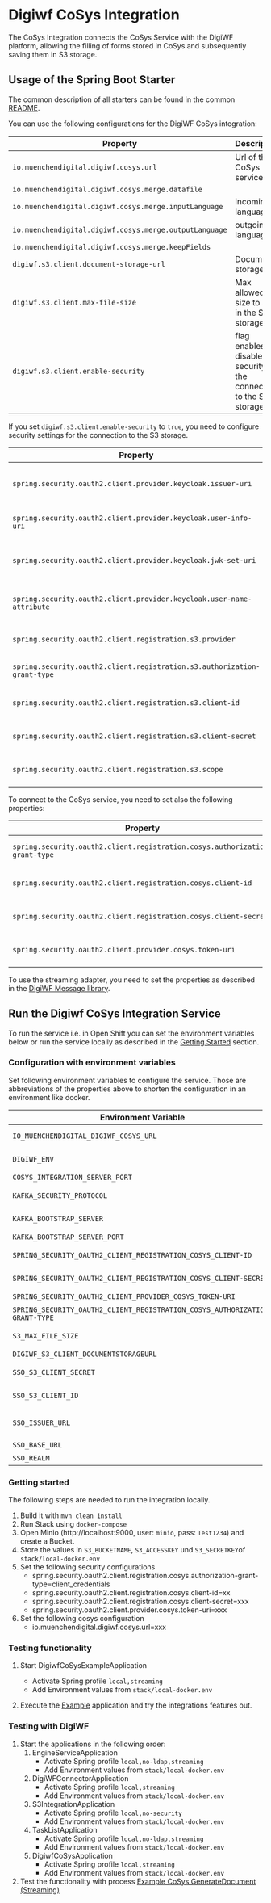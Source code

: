 # Digiwf CoSys Integration

The CoSys Integration connects the CoSys Service with the DigiWF platform, allowing the filling of forms stored in CoSys
and subsequently saving them in S3 storage.

## Usage of the Spring Boot Starter

The common description of all starters can be found in the common [README](https://github.com/it-at-m/digiwf-core/blob/dev/digiwf-integrations/README.md#spring-boot-starter).

You can use the following configurations for the DigiWF CoSys integration:

| Property                                               | Description                                                            |
|--------------------------------------------------------|------------------------------------------------------------------------|
| `io.muenchendigital.digiwf.cosys.url`                  | Url of the CoSys service                                               |
| `io.muenchendigital.digiwf.cosys.merge.datafile`       |                                                                        |
| `io.muenchendigital.digiwf.cosys.merge.inputLanguage`  | incoming language                                                      |
| `io.muenchendigital.digiwf.cosys.merge.outputLanguage` | outgoing language                                                      |
| `io.muenchendigital.digiwf.cosys.merge.keepFields`     |                                                                        |
| `digiwf.s3.client.document-storage-url`                | Document storage url                                                   |
| `digiwf.s3.client.max-file-size`                       | Max allowed file size to save in the S3 storage                        |
| `digiwf.s3.client.enable-security`                     | flag enables or disables security for the connection to the S3 storage |

If you set `digiwf.s3.client.enable-security` to `true`, you need to configure security settings for the connection to
the S3 storage.

| Property                                                                 | Description                                                          |
|--------------------------------------------------------------------------|----------------------------------------------------------------------|
| `spring.security.oauth2.client.provider.keycloak.issuer-uri`             | address of the issuer of JSON Web Tokens (JWTs) in Keycloak          |
| `spring.security.oauth2.client.provider.keycloak.user-info-uri`          | URL in Keycloak for retrieving user profile information              |
| `spring.security.oauth2.client.provider.keycloak.jwk-set-uri`            | location of the JSON Web Key Set (JWK Set) in Keycloak               |
| `spring.security.oauth2.client.provider.keycloak.user-name-attribute`    | attribute name in the JWT that holds the username, i. e. `user_name` |
| `spring.security.oauth2.client.registration.s3.provider`                 | provider specification, i.e. `keycloak`                              |
| `spring.security.oauth2.client.registration.s3.authorization-grant-type` | Authorization grant type i.e. `client_credentials`                   |
| `spring.security.oauth2.client.registration.s3.client-id`                | SSO client id used for sso connection to the S3 storage              |
| `spring.security.oauth2.client.registration.s3.client-secret`            | SSO secret id used for SSO connection to the s3 storage              |
| `spring.security.oauth2.client.registration.s3.scope`                    | list of scopes requested from Keycloak                               |

To connect to the CoSys service, you need to set also the following properties:

| Property                                                                    | Description                                         |
|-----------------------------------------------------------------------------|-----------------------------------------------------|
| `spring.security.oauth2.client.registration.cosys.authorization-grant-type` | Authorization grant type i. e. `client_credentials` |
| `spring.security.oauth2.client.registration.cosys.client-id`                | SSO client id used for cosys sso connection         |
| `spring.security.oauth2.client.registration.cosys.client-secret`            | SSO secret id used for cosysy SSO connection        |
| `spring.security.oauth2.client.provider.cosys.token-uri`                    | Url for authenticating to cosys                     |

To use the streaming adapter, you need to set the properties as described in
the [DigiWF Message library](https://github.com/it-at-m/digiwf-core/blob/dev/digiwf-libs/digiwf-message/README.md#configuration).

## Run the Digiwf CoSys Integration Service

To run the service i.e. in Open Shift you can set the environment variables below or run the service locally as
described in the [Getting Started](#getting-started) section.

### Configuration with environment variables

Set following environment variables to configure the service. Those are abbreviations of the properties above to shorten
the configuration in an environment like docker.

| Environment Variable                                                        | Description                                                                                     |
|-----------------------------------------------------------------------------|-------------------------------------------------------------------------------------------------|
| `IO_MUENCHENDIGITAL_DIGIWF_COSYS_URL`                                       | Host url and endpoint of the CoSys service                                                      |
| `DIGIWF_ENV`                                                                | Environment in which the service runs                                                           |
| `COSYS_INTEGRATION_SERVER_PORT`                                             | Port of the application                                                                         |
| `KAFKA_SECURITY_PROTOCOL`                                                   | Security protocol of kafka (default is PLAINTEXT)                                               |
| `KAFKA_BOOTSTRAP_SERVER`                                                    | Kafka server address (default is localhost)                                                     |
| `KAFKA_BOOTSTRAP_SERVER_PORT`                                               | Kafka server port (default is 29092)                                                            |
| `SPRING_SECURITY_OAUTH2_CLIENT_REGISTRATION_COSYS_CLIENT-ID`                | SSO client id used for cosys sso connection.                                                    |
| `SPRING_SECURITY_OAUTH2_CLIENT_REGISTRATION_COSYS_CLIENT-SECRET`            | SSO secret id used for SSO connection.                                                          |
| `SPRING_SECURITY_OAUTH2_CLIENT_PROVIDER_COSYS_TOKEN-URI`                    | Url for authenticating to cosys                                                                 |
| `SPRING_SECURITY_OAUTH2_CLIENT_REGISTRATION_COSYS_AUTHORIZATION-GRANT-TYPE` | Authorization grant type i.e. `client_credentials`                                              |
| `S3_MAX_FILE_SIZE`                                                          | Max allowed file size to save in the S3 storage                                                 |
| `DIGIWF_S3_CLIENT_DOCUMENTSTORAGEURL`                                       | Url of the S3 storage service                                                                   |
| `SSO_S3_CLIENT_SECRET`                                                      | SSO client id used for sso connection to the S3 storage                                         |
| `SSO_S3_CLIENT_ID`                                                          | SSO secret id used for sso connection to the S3 storage                                         |
| `SSO_ISSUER_URL`                                                            | Issuer url used for authenticating incoming requests i.e. `${SSO_BASE_URL}/realms/${SSO_REALM}` |
| `SSO_BASE_URL`                                                              | Base url used for sso connection                                                                |
| `SSO_REALM`                                                                 | Realm used for sso connection                                                                   |

### Getting started

The following steps are needed to run the integration locally.

1. Build it with `mvn clean install`
2. Run Stack using `docker-compose`
3. Open Minio (http://localhost:9000, user: `minio`, pass: `Test1234`) and create a Bucket.
4. Store the values in `S3_BUCKETNAME`, `S3_ACCESSKEY` und `S3_SECRETKEY`of `stack/local-docker.env`
5. Set the following security configurations
    - spring.security.oauth2.client.registration.cosys.authorization-grant-type=client_credentials
    - spring.security.oauth2.client.registration.cosys.client-id=xx
    - spring.security.oauth2.client.registration.cosys.client-secret=xxx
    - spring.security.oauth2.client.provider.cosys.token-uri=xxx
6. Set the following cosys configuration
    - io.muenchendigital.digiwf.cosys.url=xxx

### Testing functionality

1. Start DigiwfCoSysExampleApplication
    - Activate Spring profile `local,streaming`
    - Add Environment values from `stack/local-docker.env`

2. Execute the [Example](#digiwf-cosys-integration-example) application and try the integrations features out.

### Testing with DigiWF

1. Start the applications in the following order:
    1. EngineServiceApplication
        - Activate Spring profile `local,no-ldap,streaming`
        - Add Environment values from `stack/local-docker.env`
    2. DigiWFConnectorApplication
        - Activate Spring profile `local,streaming`
        - Add Environment values from `stack/local-docker.env`
    3. S3IntegrationApplication
        - Activate Spring profile `local,no-security`
        - Add Environment values from `stack/local-docker.env`
    4. TaskListApplication
        - Activate Spring profile `local,no-ldap,streaming`
        - Add Environment values from `stack/local-docker.env`
    5. DigiwfCoSysApplication
        - Activate Spring profile `local,streaming`
        - Add Environment values from `stack/local-docker.env`
2. Test the functionality with
   process [Example CoSys GenerateDocument (Streaming)](../../digiwf-engine/digiwf-engine-service/src/main/resources/prozesse/example/cosys-integration)

